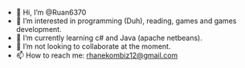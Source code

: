 - 👋 Hi, I’m @Ruan6370
- 👀 I’m interested in programming (Duh), reading, games and games development.
- 🌱 I’m currently learning c# and Java (apache netbeans).
- 💞️ I’m not looking to collaborate at the moment.
- 📫 How to reach me: rhanekombiz12@gmail.com

<!---
Ruan6370/Ruan6370 is a ✨ special ✨ repository because its `README.md` (this file) appears on your GitHub profile.
You can click the Preview link to take a look at your changes.
--->
